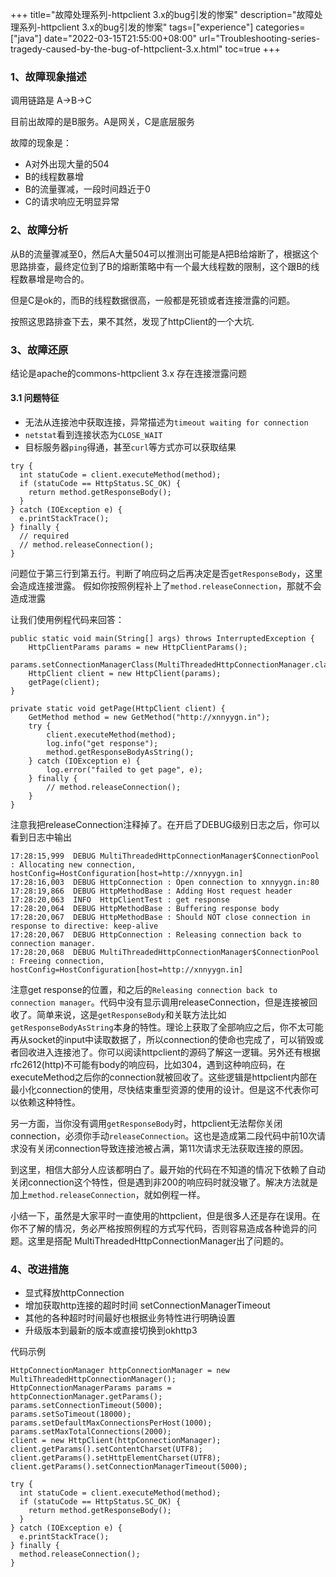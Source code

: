 +++
title="故障处理系列-httpclient 3.x的bug引发的惨案"
description="故障处理系列-httpclient 3.x的bug引发的惨案"
tags=["experience"]
categories=["java"]
date="2022-03-15T21:55:00+08:00" 
url="Troubleshooting-series-tragedy-caused-by-the-bug-of-httpclient-3.x.html"
toc=true
+++
### 1、故障现象描述

调用链路是 A->B->C

目前出故障的是B服务。A是网关，C是底层服务

故障的现象是：

+ A对外出现大量的504
+ B的线程数暴增
+ B的流量骤减，一段时间趋近于0
+ C的请求响应无明显异常

### 2、故障分析

从B的流量骤减至0，然后A大量504可以推测出可能是A把B给熔断了，根据这个思路排查，最终定位到了B的熔断策略中有一个最大线程数的限制，这个跟B的线程数暴增是吻合的。

但是C是ok的，而B的线程数据很高，一般都是死锁或者连接泄露的问题。

按照这思路排查下去，果不其然，发现了httpClient的一个大坑.



### 3、故障还原

结论是apache的commons-httpclient 3.x 存在连接泄露问题

#### 3.1 问题特征

- 无法从连接池中获取连接，异常描述为`timeout waiting for connection`
- `netstat`看到连接状态为`CLOSE_WAIT`
- 目标服务器`ping`得通，甚至`curl`等方式亦可以获取结果

```
try {
  int statuCode = client.executeMethod(method);
  if (statuCode == HttpStatus.SC_OK) {
    return method.getResponseBody();
  }
} catch (IOException e) {
  e.printStackTrace();
} finally {
  // required
  // method.releaseConnection();
}
```

问题位于第三行到第五行。判断了响应码之后再决定是否`getResponseBody`，这里会造成连接泄露。
假如你按照例程补上了`method.releaseConnection`，那就不会造成泄露



让我们使用例程代码来回答：

```
public static void main(String[] args) throws InterruptedException {
    HttpClientParams params = new HttpClientParams();
    params.setConnectionManagerClass(MultiThreadedHttpConnectionManager.class);
    HttpClient client = new HttpClient(params);
    getPage(client);
}
 
private static void getPage(HttpClient client) {
    GetMethod method = new GetMethod("http://xnnyygn.in");
    try {
        client.executeMethod(method);
        log.info("get response");
        method.getResponseBodyAsString();
    } catch (IOException e) {
        log.error("failed to get page", e);
    } finally {
        // method.releaseConnection();
    }
}
```

注意我把releaseConnection注释掉了。在开启了DEBUG级别日志之后，你可以看到日志中输出

```
17:28:15,999  DEBUG MultiThreadedHttpConnectionManager$ConnectionPool : Allocating new connection, hostConfig=HostConfiguration[host=http://xnnyygn.in]
17:28:16,003  DEBUG HttpConnection : Open connection to xnnyygn.in:80
17:28:19,866  DEBUG HttpMethodBase : Adding Host request header
17:28:20,063  INFO  HttpClientTest : get response
17:28:20,064  DEBUG HttpMethodBase : Buffering response body
17:28:20,067  DEBUG HttpMethodBase : Should NOT close connection in response to directive: keep-alive
17:28:20,067  DEBUG HttpConnection : Releasing connection back to connection manager.
17:28:20,068  DEBUG MultiThreadedHttpConnectionManager$ConnectionPool : Freeing connection, hostConfig=HostConfiguration[host=http://xnnyygn.in]
```

注意get response的位置，和之后的`Releasing connection back to connection manager`。代码中没有显示调用releaseConnection，但是连接被回收了。简单来说，这是`getResponseBody`和关联方法比如`getResponseBodyAsString`本身的特性。理论上获取了全部响应之后，你不太可能再从socket的input中读取数据了，所以connection的使命也完成了，可以销毁或者回收进入连接池了。你可以阅读httpclient的源码了解这一逻辑。另外还有根据rfc2612(http)不可能有body的响应码，比如304，遇到这种响应码，在executeMethod之后你的connection就被回收了。这些逻辑是httpclient内部在最小化connection的使用，尽快结束重型资源的使用的设计。但是这不代表你可以依赖这种特性。

另一方面，当你没有调用`getResponseBody`时，httpclient无法帮你关闭connection，必须你手动`releaseConnection`。这也是造成第二段代码中前10次请求没有关闭connection导致连接池被占满，第11次请求无法获取连接的原因。

到这里，相信大部分人应该都明白了。最开始的代码在不知道的情况下依赖了自动关闭connection这个特性，但是遇到非200的响应码时就没辙了。解决方法就是加上`method.releaseConnection`，就如例程一样。

小结一下，虽然是大家平时一直使用的httpclient，但是很多人还是存在误用。在你不了解的情况，务必严格按照例程的方式写代码，否则容易造成各种诡异的问题。这里是搭配 MultiThreadedHttpConnectionManager出了问题的。

### 4、改进措施

+ 显式释放httpConnection
+ 增加获取http连接的超时时间 setConnectionManagerTimeout
+ 其他的各种超时时间最好也根据业务特性进行明确设置
+ 升级版本到最新的版本或直接切换到okhttp3

代码示例

```
HttpConnectionManager httpConnectionManager = new MultiThreadedHttpConnectionManager();
HttpConnectionManagerParams params = httpConnectionManager.getParams();
params.setConnectionTimeout(5000);
params.setSoTimeout(18000);
params.setDefaultMaxConnectionsPerHost(1000);
params.setMaxTotalConnections(2000);
client = new HttpClient(httpConnectionManager);
client.getParams().setContentCharset(UTF8);
client.getParams().setHttpElementCharset(UTF8);
client.getParams().setConnectionManagerTimeout(5000);

try {
  int statuCode = client.executeMethod(method);
  if (statuCode == HttpStatus.SC_OK) {
    return method.getResponseBody();
  }
} catch (IOException e) {
  e.printStackTrace();
} finally {
  method.releaseConnection();
}

```
